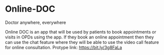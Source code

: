 # Online-DOC
Doctor anywhere, everywhere

Online DOC is an app that will be used by patients to book appointments or visits in OPDs using the app. If they book an online appointment then they can use the chat feature where they will be able to use the video call feature for online consultation. Protype link: https://bit.ly/3g8FaLa
